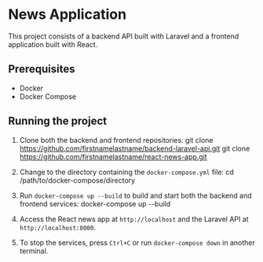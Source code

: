 # News Application

This project consists of a backend API built with Laravel and a frontend application built with React.

## Prerequisites

- Docker
- Docker Compose

## Running the project

1. Clone both the backend and frontend repositories:
    git clone https://github.com/firstnamelastname/backend-laravel-api.git
    git clone https://github.com/firstnamelastname/react-news-app.git

2. Change to the directory containing the `docker-compose.yml` file:
    cd /path/to/docker-compose/directory

3. Run `docker-compose up --build` to build and start both the backend and frontend services:
    docker-compose up --build

4. Access the React news app at `http://localhost` and the Laravel API at `http://localhost:8000`.

5. To stop the services, press `Ctrl+C` or run `docker-compose down` in another terminal.
